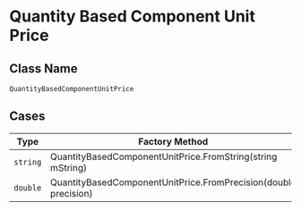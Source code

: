 
# Quantity Based Component Unit Price

## Class Name

`QuantityBasedComponentUnitPrice`

## Cases

| Type | Factory Method |
|  --- | --- |
| `string` | QuantityBasedComponentUnitPrice.FromString(string mString) |
| `double` | QuantityBasedComponentUnitPrice.FromPrecision(double precision) |


